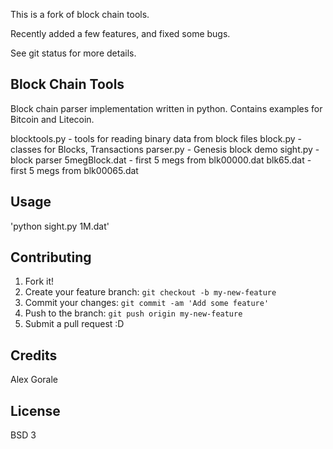 This is a fork of block chain tools.

Recently added a few features, and fixed some bugs. 

See git status for more details.

## Block Chain Tools

Block chain parser implementation written in python. Contains examples for Bitcoin and Litecoin.

blocktools.py - tools for reading binary data from block files
block.py - classes for Blocks, Transactions
parser.py - Genesis block demo
sight.py - block parser
5megBlock.dat - first 5 megs from blk00000.dat
blk65.dat - first 5 megs from blk00065.dat

## Usage

'python sight.py 1M.dat'

## Contributing

1. Fork it!
2. Create your feature branch: `git checkout -b my-new-feature`
3. Commit your changes: `git commit -am 'Add some feature'`
4. Push to the branch: `git push origin my-new-feature`
5. Submit a pull request :D

## Credits

Alex Gorale

## License

BSD 3
